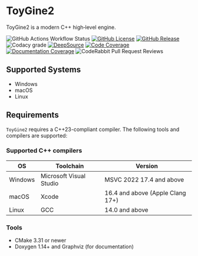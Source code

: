 # ToyGine2

ToyGine2 is a modern C++ high‑level engine.

![GitHub Actions Workflow Status](https://img.shields.io/github/actions/workflow/status/ToymanInteractive/toygine2/push.yaml?branch=main&logo=github&logoColor=fff&label=Build)
[![GitHub License](https://img.shields.io/github/license/ToymanInteractive/toygine2?logo=github&logoColor=fff&label=License)](https://github.com/ToymanInteractive/toygine2/blob/main/LICENSE)
[![GitHub Release](https://img.shields.io/github/v/release/ToymanInteractive/toygine2?logo=github&logoColor=fff&label=Release&sort=semver)](https://github.com/ToymanInteractive/toygine2/releases/latest)
![Codacy grade](https://img.shields.io/codacy/grade/4c8233540e7c4e5f9715aaacfa36679f?logo=codacy&logoColor=fff&label=Code%20Quality)
[![DeepSource](https://app.deepsource.com/gh/ToymanInteractive/toygine2.svg/?label=active+issues)](https://app.deepsource.com/gh/ToymanInteractive/toygine2/)
[![Code Coverage](https://img.shields.io/codecov/c/github/ToymanInteractive/toygine2?logo=codecov&logoColor=fff&flag=units&label=Code%20Coverage)](https://codecov.io/gh/ToymanInteractive/toygine2?flags%5B0%5D=units)
[![Documentation Coverage](https://img.shields.io/codecov/c/github/ToymanInteractive/toygine2?logo=codecov&logoColor=fff&flag=documentation&label=Doxygen%20Coverage)](https://app.codecov.io/gh/ToymanInteractive/toygine2?flags%5B0%5D=documentation)
![CodeRabbit Pull Request Reviews](https://img.shields.io/coderabbit/prs/github/ToymanInteractive/toygine2?logo=coderabbit&logoColor=fff&label=CodeRabbit%20Reviews)

## Supported Systems

- Windows
- macOS
- Linux

## Requirements

`ToyGine2` requires a C++23-compliant compiler. The following tools and compilers are supported:

### Supported C++ compilers

| OS      | Toolchain               | Version                          |
| ------- | ----------------------- | -------------------------------- |
| Windows | Microsoft Visual Studio | MSVC 2022 17.4 and above         |
| macOS   | Xcode                   | 16.4 and above (Apple Clang 17+) |
| Linux   | GCC                     | 14.0 and above                   |

### Tools

- CMake 3.31 or newer
- Doxygen 1.14+ and Graphviz (for documentation)
